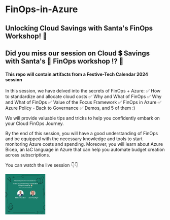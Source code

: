 # FinOps-in-Azure

## Unlocking Cloud Savings with Santa's FinOps Workshop! 🎅
## Did you miss our session on Cloud 💲 Savings with Santa's 🚀 FinOps workshop ⁉️ 🤔
#### This repo will contain artifacts from a Festive-Tech Calendar 2024 session

In this session, we have delved into the secrets of FinOps + Azure:
✅ How to standardize and allocate cloud costs 
✅ Why and What of FinOps
✅ Why and What of FinOps
✅ Value of the Focus Framework
✅ FinOps in Azure
✅ Azure Policy - Back to Governance
✅ Demos, and 5 of them :)

We will provide valuable tips and tricks to help you confidently embark on your Cloud FinOps Journey.

By the end of this session, you will have a good understanding of FinOps and be equipped with the necessary knowledge and tools to start monitoring Azure costs and spending.
Moreover, you will learn about Azure Bicep, an IaC language in Azure that can help you automate budget creation across subscriptions.

You can watch the live session 👇👇

[<img src="./FinOps-in-Azure-session-Dec-2024.png" width="25%">](https://youtu.be/0xlpUtJ72iw?si=41PHEDEaDVsg_NTj "Unlocking Cloud Savings with Santa's FinOps Workshop!")
